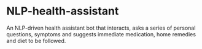 # NLP-health-assistant
An NLP-driven health assistant bot that interacts, asks a series of personal questions, symptoms and suggests immediate medication, home remedies and diet to be followed.
